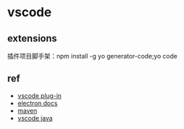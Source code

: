 # vscode

## extensions

插件项目脚手架：npm install -g yo generator-code;yo code




## ref

- [vscode plug-in](http://blog.haoji.me/vscode-plugin-overview.html)
- [electron docs](https://electronjs.org/docs)
- [maven](https://github.com/Microsoft/vscode-maven)
- [vscode java](https://github.com/redhat-developer/vscode-java)
